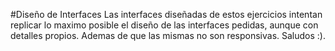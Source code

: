 #Diseño de Interfaces
Las interfaces diseñadas de estos ejercicios intentan replicar lo maximo posible el diseño de las interfaces pedidas, aunque con detalles propios. Ademas de que las mismas no son responsivas. Saludos :).
